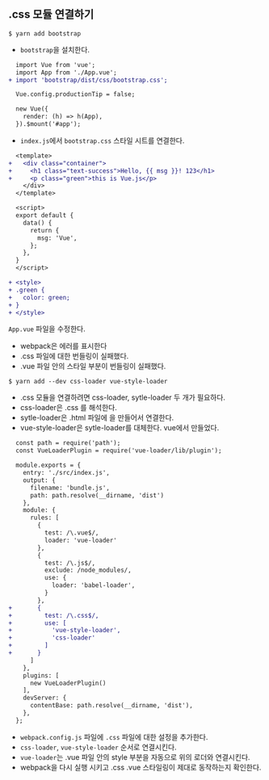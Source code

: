 ## .css 모듈 연결하기

```
$ yarn add bootstrap
```
- `bootstrap`을 설치한다.

```diff
  import Vue from 'vue';
  import App from './App.vue';
+ import 'bootstrap/dist/css/bootstrap.css';

  Vue.config.productionTip = false;

  new Vue({
    render: (h) => h(App),
  }).$mount('#app');
```
- `index.js`에서 `bootstrap.css` 스타일 시트를 연결한다.

``` diff
  <template>
+   <div class="container">
+     <h1 class="text-success">Hello, {{ msg }}! 123</h1>
+     <p class="green">this is Vue.js</p>
    </div>
  </template>

  <script>
  export default {
    data() {
      return {
        msg: 'Vue',
      };
    },
  }
  </script>

+ <style>
+ .green {
+   color: green;
+ }
+ </style>
```
`App.vue` 파일을 수정한다.

- webpack은 에러를 표시한다
- .css 파일에 대한 번들링이 실패했다.
- .vue 파일 안의 스타일 부분이 번들링이 실패했다.

```
$ yarn add --dev css-loader vue-style-loader
```
- .css 모듈을 연결하려면 css-loader, sytle-loader 두 개가 필요하다.
- css-loader은 .css 를 해석한다.
- sytle-loader은 .html 파일에 <style></style>을 만들어서 연결한다.
- vue-style-loader은 sytle-loader를 대체한다. vue에서 만들었다.

``` diff
  const path = require('path');
  const VueLoaderPlugin = require('vue-loader/lib/plugin');

  module.exports = {
    entry: './src/index.js',
    output: {
      filename: 'bundle.js',
      path: path.resolve(__dirname, 'dist')
    },
    module: {
      rules: [
        {
          test: /\.vue$/,
          loader: 'vue-loader'
        },
        {
          test: /\.js$/,
          exclude: /node_modules/,
          use: {
            loader: 'babel-loader',
          }
        },
+       {
+         test: /\.css$/,
+         use: [
+           'vue-style-loader',
+           'css-loader'
+         ]
+       }
      ]
    },
    plugins: [
      new VueLoaderPlugin()
    ],
    devServer: {
      contentBase: path.resolve(__dirname, 'dist'),
    },
  };

```
- `webpack.config.js` 파일에 `.css` 파일에 대한 설정을 추가한다.
- `css-loader`, `vue-style-loader` 순서로 연결시킨다.
- `vue-loader`는 .vue 파일 안의 style 부분을 자동으로 위의 로더와 연결시킨다.
- webpack을 다시 실행 시키고 .css .vue 스타일링이 제대로 동작하는지 확인한다.
